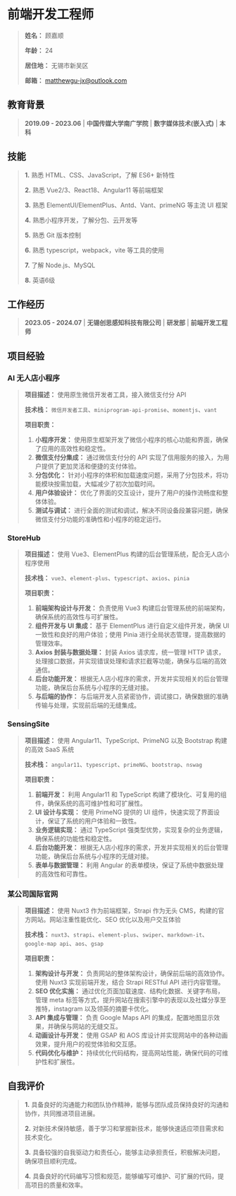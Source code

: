 # 前端开发工程师

> **姓名：** 顾嘉顺
>
> **年龄：** 24
>
> **居住地：** 无锡市新吴区
>
> **邮箱：** matthewgu-jx@outlook.com

## 教育背景

> **2019.09 - 2023.06** | **中国传媒大学南广学院** | **数字媒体技术(嵌入式)** | **本科**

## 技能

> **1.** 熟悉 HTML、CSS、JavaScript，了解 ES6+ 新特性
>
> **2.** 熟悉 Vue2/3、React18、Angular11 等前端框架
>
> **3.** 熟悉 ElementUI/ElementPlus、Antd、Vant、primeNG 等主流 UI 框架
>
> **4.** 熟悉小程序开发，了解分包、云开发等
>
> **5.** 熟悉 Git 版本控制
>
> **6.** 熟悉 typescript，webpack，vite 等工具的使用
>
> **7.** 了解 Node.js、MySQL
> >
> **8.** 英语6级

## 工作经历

> **2023.05 - 2024.07** | **无锡创思感知科技有限公司** | **研发部** | **前端开发工程师**

## 项目经验

### AI 无人店小程序

> **项目描述：** 使用原生微信开发者工具，接入微信支付分 API
>
> **技术栈：** `微信开发者工具`、`miniprogram-api-promise`、`momentjs`、`vant`
>
> **项目职责：**
>
> 1. **小程序开发：** 使用原生框架开发了微信小程序的核心功能和界面，确保了应用的高效性和稳定性。
> 2. **微信支付分集成：** 通过微信支付分的 API 实现了信用服务的接入，为用户提供了更加灵活和便捷的支付体验。
> 3. **分包优化：** 针对小程序的体积和加载速度问题，采用了分包技术，将功能模块按需加载，大幅减少了初次加载时间。
> 4. **用户体验设计：** 优化了界面的交互设计，提升了用户的操作流畅度和整体体验。
> 5. **测试与调试：** 进行全面的测试和调试，解决不同设备段兼容问题，确保微信支付分功能的准确性和小程序的稳定运行。

### StoreHub

> **项目描述：** 使用 Vue3、ElementPlus 构建的后台管理系统，配合无人店小程序使用
>
> **技术栈：** `vue3`、`element-plus`、`typescript`、`axios`、`pinia`
>
> **项目职责：**
>
> 1. **前端架构设计与开发：** 负责使用 Vue3 构建后台管理系统的前端架构，确保系统的高效性与可扩展性。
> 2. **组件开发与 UI 集成：** 基于 ElementPlus 进行自定义组件开发，确保 UI 一致性和良好的用户体验；使用 Pinia 进行全局状态管理，提高数据的管理效率。
> 3. **Axios 封装与数据处理：** 封装 Axios 请求库，统一管理 HTTP 请求，处理接口数据，并实现错误处理和请求拦截等功能，确保与后端的高效通信。
> 4. **后台功能开发：** 根据无人店小程序的需求，开发并实现相关的后台管理功能，确保后台系统与小程序的无缝对接。
> 5. **与后端的协作：** 与后端开发人员紧密协作，调试接口，确保数据的准确传输与处理，实现前后端的无缝集成。

### SensingSite

> **项目描述：** 使用 Angular11、TypeScript、PrimeNG 以及 Bootstrap 构建的高效 SaaS 系统
>
> **技术栈：** `angular11`、`typescript`、`primeNG`、`bootstrap`、`nswag`
>
> **项目职责：**
>
> 1. **前端开发：** 利用 Angular11 和 TypeScript 构建了模块化、可复用的组件，确保系统的高可维护性和可扩展性。
> 2. **UI 设计与实现：** 使用 PrimeNG 提供的 UI 组件，快速实现了界面设计，保证了系统的用户体验和一致性。
> 3. **业务逻辑实现：** 通过 TypeScript 强类型优势，实现复杂的业务逻辑，确保系统的功能性和稳定性。
> 4. **后台功能开发：** 根据无人店小程序的需求，开发并实现相关的后台管理功能，确保后台系统与小程序的无缝对接。
> 5. **表单与数据管理：** 利用 Angular 的表单模块，保证了系统中数据处理的高效性和可靠性。

### 某公司国际官网

> **项目描述：** 使用 Nuxt3 作为前端框架，Strapi 作为无头 CMS，构建的官方网站。网站注重性能优化、SEO 优化以及用户交互体验
>
> **技术栈：** `nuxt3`、`strapi`、`element-plus`、`swiper`、`markdown-it`、`google-map api`、`aos`、`gsap`
>
> **项目职责：**
>
> 1. **架构设计与开发：** 负责网站的整体架构设计，确保前后端的高效协作。使用 Nuxt3 实现前端开发，结合 Strapi RESTful API 进行内容管理。
> 2. **SEO 优化实施：** 通过优化页面加载速度、结构化数据、关键字布局，管理 meta 标签等方式，提升网站在搜索引擎中的表现以及社媒分享至推特，instagram 以及领英的摘要卡优化。
> 3. **API 集成与管理：** 负责 Google Maps API 的集成，配置地图显示效果，并确保与网站的无缝交互。
> 4. **动画设计与开发：** 使用 GSAP 和 AOS 库设计并实现网站中的各种动画效果，提升用户的视觉体验和交互感。
> 5. **代码优化与维护：** 持续优化代码结构，提高网站性能，确保代码的可维护性和扩展性。

## 自我评价

> **1.** 具备良好的沟通能力和团队协作精神，能够与团队成员保持良好的沟通和协作，共同推进项目进展。
>
> **2.** 对新技术保持敏感，善于学习和掌握新技术，能够快速适应项目需求和技术变化。
>
> **3.** 具备较强的自我驱动力和责任心，能够主动承担责任，积极解决问题，确保项目顺利完成。
>
> **4.** 具备良好的代码编写习惯和规范，能够编写可维护、可扩展的代码，提高项目的质量和效率。
